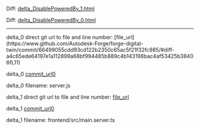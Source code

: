 Diff: [delta_DisablePoweredBy_1.html](./delta_DisablePoweredBy_1.html)

Diff: [delta_DisablePoweredBy_0.html](./delta_DisablePoweredBy_0.html)

<hr>
delta_0 direct git url to file and line number: [file_url](https://www.github.com/Autodesk-Forge/forge-digital-twin/commit/66499055cdd93cd122b2350c65ac5f21f32fc985/#diff-a4c65ede64197e1a112899a68bf994485b889c4b143198bac4af53425b38406fL11)

delta_0 [commit_url0](https://www.github.com/Autodesk-Forge/forge-digital-twin/commit/66499055cdd93cd122b2350c65ac5f21f32fc985)

delta_0 filename: server.js



delta_1 direct git url to file and line number: [file_url](https://www.github.com/tooleks/photo-blog/commit/c4fc381403d9260da42b0bd9ed616b2546d00d96/#diff-dc31402555d43869a77d2f2f1b60358a0b9ae8026cbf3c0ba3515230071e647bL15)

delta_1 [commit_url0](https://www.github.com/tooleks/photo-blog/commit/c4fc381403d9260da42b0bd9ed616b2546d00d96)

delta_1 filename: frontend/src/main.server.ts



